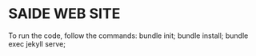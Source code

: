 # SAIDE WEB SITE

To run the code, follow the commands:
bundle init;
bundle install;
bundle exec jekyll serve;
